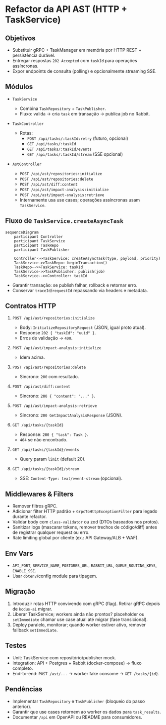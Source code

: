 # Refactor da API AST (HTTP + TaskService)

## Objetivos

- Substituir gRPC + TaskManager em memória por HTTP REST + persistência durável.
- Entregar respostas `202 Accepted` com `taskId` para operações assíncronas.
- Expor endpoints de consulta (polling) e opcionalmente streaming SSE.

## Módulos

- `TaskService`
  - Combina `TaskRepository` + `TaskPublisher`.
  - Fluxo: valida → cria `task` em transação → publica job no Rabbit.

- `TaskController`
  - Rotas:
    - `POST /api/tasks/:taskId:retry` (futuro, opcional)
    - `GET /api/tasks/:taskId`
    - `GET /api/tasks/:taskId/events`
    - `GET /api/tasks/:taskId/stream` (SSE opcional)

- `AstController`
  - `POST /api/ast/repositories:initialize`
  - `POST /api/ast/repositories:delete`
  - `POST /api/ast/diff:content`
  - `POST /api/ast/impact-analysis:initialize`
  - `POST /api/ast/impact-analysis:retrieve`
  - Internamente usa use cases; operações assíncronas usam `TaskService`.

## Fluxo de `TaskService.createAsyncTask`

```mermaid
sequenceDiagram
    participant Controller
    participant TaskService
    participant TaskRepo
    participant TaskPublisher

    Controller->>TaskService: createAsyncTask(type, payload, priority)
    TaskService->>TaskRepo: beginTransaction()
    TaskRepo-->>TaskService: taskId
    TaskService->>TaskPublisher: publish(job)
    TaskService-->>Controller: taskId
```

- Garantir transação: se publish falhar, rollback e retornar erro.
- Conservar `traceId`/`requestId` repassando via headers e metadata.

## Contratos HTTP

1. `POST /api/ast/repositories:initialize`
   - Body: `InitializeRepositoryRequest` (JSON, igual proto atual).
   - Response `202 { "taskId": "uuid" }`.
   - Erros de validação → `400`.

2. `POST /api/ast/impact-analysis:initialize`
   - Idem acima.

3. `POST /api/ast/repositories:delete`
   - Sincrono: `200` com resultado.

4. `POST /api/ast/diff:content`
   - Sincrono: `200 { "content": "..." }`.

5. `POST /api/ast/impact-analysis:retrieve`
   - Sincrono: `200 GetImpactAnalysisResponse` (JSON).

6. `GET /api/tasks/{taskId}`
   - Response: `200 { "task": Task }`.
   - `404` se não encontrado.

7. `GET /api/tasks/{taskId}/events`
   - Query param `limit` (default 20).

8. `GET /api/tasks/{taskId}/stream`
   - SSE: `Content-Type: text/event-stream` (opcional).

## Middlewares & Filters

- Remover filtros gRPC.
- Adicionar filter HTTP padrão + `GrpcToHttpExceptionFilter` para legado durante refactor.
- Validar body com `class-validator` ou zod (DTOs baseados nos protos).
- Sanitizar logs (mascarar tokens, remover trechos de código/diff) antes de registrar qualquer request ou erro.
- Rate limiting global por cliente (ex.: API Gateway/ALB + WAF).

## Env Vars

- `API_PORT`, `SERVICE_NAME`, `POSTGRES_URL`, `RABBIT_URL`, `QUEUE_ROUTING_KEYS`, `ENABLE_SSE`.
- Usar `dotenv`/config module para tipagem.

## Migração

1. Introduzir rotas HTTP convivendo com gRPC (flag). Retirar gRPC depois de `kodus-ai` migrar.
2. Liberar TaskService; workers ainda não prontos? placeholder ou `setImmediate` chamar use case atual até migrar (fase transicional).
3. Deploy paralelo, monitorar; quando worker estiver ativo, remover fallback `setImmediate`.

## Testes

- Unit: TaskService com repositório/publisher mock.
- Integration: API + Postgres + Rabbit (docker-compose) → fluxo completo.
- End-to-end: `POST /ast/...` → worker fake consome → `GET /tasks/{id}`.

## Pendências

- Implementar `TaskRepository` e `TaskPublisher` (bloqueio do passo anterior).
- Garantir que use cases retornem ao worker os dados para `task_results`.
- Documentar `/api` em OpenAPI ou README para consumidores.
